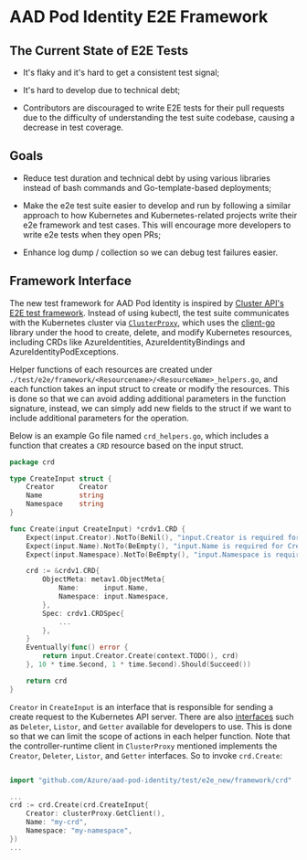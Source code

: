 # AAD Pod Identity E2E Framework

## The Current State of E2E Tests

- It's flaky and it's hard to get a consistent test signal;

- It's hard to develop due to technical debt;

- Contributors are discouraged to write E2E tests for their pull requests due to the difficulty of understanding the test suite codebase, causing a decrease in test coverage.

## Goals

- Reduce test duration and technical debt by using various libraries instead of bash commands and Go-template-based deployments;

- Make the e2e test suite easier to develop and run by following a similar approach to how Kubernetes and Kubernetes-related projects write their e2e framework and test cases. This will encourage more developers to write e2e tests when they open PRs;

- Enhance log dump / collection so we can debug test failures easier.

## Framework Interface

The new test framework for AAD Pod Identity is inspired by [Cluster API's E2E test framework](https://github.com/kubernetes-sigs/cluster-api/tree/master/test/framework). Instead of using kubectl, the test suite communicates with the Kubernetes cluster via [`ClusterProxy`](./cluster_proxy.go), which uses the [client-go](https://github.com/kubernetes/client-go) library under the hood to create, delete, and modify Kubernetes resources, including CRDs like AzureIdentities, AzureIdentityBindings and AzureIdentityPodExceptions.

Helper functions of each resources are created under `./test/e2e/framework/<Resourcename>/<ResourceName>_helpers.go`, and each function takes an input struct to create or modify the resources. This is done so that we can avoid adding additional parameters in the function signature, instead, we can simply add new fields to the struct if we want to include additional parameters for the operation.

Below is an example Go file named `crd_helpers.go`, which includes a function that creates a `CRD` resource based on the input struct.

```go
package crd

type CreateInput struct {
	Creator      Creator
	Name         string
	Namespace    string
}

func Create(input CreateInput) *crdv1.CRD {
	Expect(input.Creator).NotTo(BeNil(), "input.Creator is required for CreateCRD")
	Expect(input.Name).NotTo(BeEmpty(), "input.Name is required for CreateCRD")
	Expect(input.Namespace).NotTo(BeEmpty(), "input.Namespace is required for CreateCRD")

	crd := &crdv1.CRD{
		ObjectMeta: metav1.ObjectMeta{
			Name:      input.Name,
			Namespace: input.Namespace,
		},
		Spec: crdv1.CRDSpec{
            ...
        },
	}
	Eventually(func() error {
		return input.Creator.Create(context.TODO(), crd)
	}, 10 * time.Second, 1 * time.Second).Should(Succeed())

	return crd
}
```

`Creator` in `CreateInput` is an interface that is responsible for sending a create request to the Kubernetes API server. There are also [interfaces](./interfaces.go) such as `Deleter`, `Listor`, and `Getter` available for developers to use. This is done so that we can limit the scope of actions in each helper function. Note that the controller-runtime client in `ClusterProxy` mentioned implements the `Creator`, `Deleter`, `Listor`, and `Getter` interfaces. So to invoke `crd.Create`:

```go

import "github.com/Azure/aad-pod-identity/test/e2e_new/framework/crd"

...
crd := crd.Create(crd.CreateInput{
    Creator: clusterProxy.GetClient(),
    Name: "my-crd",
    Namespace: "my-namespace",
})
...
```
